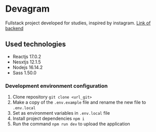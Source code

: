 # Devagram

Fullstack project developed for studies, inspired by instagram.
 <a href="https://github.com/jotapemr/Devagram">Link of backend</a>

## Used technologies

- Reactjs 17.0.2
- Nesxtjs 12.1.5
- Nodejs 16.14.2
- Sass 1.50.0

### Development environment configuration

1. Clone repository `git clone <url_git>`
1. Make a copy of the `.env.example` file and rename the new file to `.env.local`
1. Set as environment variables in `.env.local` file
1. Install project dependencies `npm i`
1. Run the command `npm run dev` to upload the application
